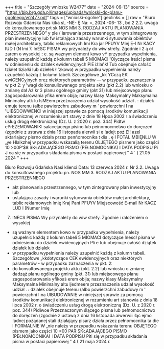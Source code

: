 +++
title = "Szczegóły wniosku W2477"
date = "2024-06-13"
source = "https://bip.brg.gda.pl/images/uploads/wnioski-do-planu-ogolnego/w2477.pdf"
tags = ["wnioski-ogolne"]
geolinks = []
raw = "Biuro Rozwoju Gdańska  Nas kika sL -NE- Ę Na: =, 2024 -06- 13 , bd 2 2.2. uwaga do konsultowanego prt sk NOS MM 3. RODZAJ AKTU PLANOWANIA PRZESTRZENNEGO” y ple ( iarowania przestrzennego, w tym zintegrowany plan inwestycyjny lub fw istałająca zasady  warunki sytuowania obiektów małej architektury, tablic reklamowych Imi Kra jar PFUYV Miej E-I Nr KACY IUD I (N Imi 7. InESC PISMA wy przynależy do wiw strefy. Zgodnie i 2 ą oł zarem o wysokiej : e. są waznym element  kowo vY przypadku wypełnienia, należy uzupełnić każdą z kolumn tabeli 5 MIOMACI 'Olyczące Ireśc! pisma w odniesieniu do działek ewidencyjnych PIE iżlańk! Tub obejmuje całość  tziałet tiziałki lub dziełek  ł 'zkowo) w przypadku wypełnienia należy uzupełnić każdą ż kolumn tabeli. Szczegółowe „kk YCczą EK ewiGENCyjnych orez niektorych parametrów — w przypadku zaznaczenia w pkt 2: y 'wagi do konsuliowanego projektu aktu (pkt 2.2) lub wniosku o zmianę dał Aż kr 3 planu ogólnego gminy (pkt 31) lub miejscowego planu zagospodarowania yfika erem obija; nazwy klasy Maksymalny  Maksymalna  Minimalny atk lu IsMEem przeźnaczenia udział wysokość  udział . : działek emuje terenu (albe pawierzchru zabudowy m ' powierzchni   I na 'UIBSDOWWENCI w iniejszej sprawie za pomocą środków komunikacji elektronicznej w rozumieniu art stawy z dnie 18 Hpoa 2002 r a świadczeniu usług drogą elektroniczną (Dz. U. z 2020 r. poz. 344) Pidtw  ePrEZEMOWANIKI salacejacego pisino lub peinomocmetwo do doręczeń (zgodnie z ustawa z dnia 16 listopada aierwii si e !adejt poż £!! azel sktarlajacy pisrno działa przez penńomocnika t dia . ę l FOTAL MBIĘNLU W „ye Hlalkzhej w przypadku wskazalią terenu OLJĘTEGO pisrnem jako części 10 >00P'$8 SKŁADAJĄCEGO PISMO (PEŁNOMOCNIKA) I DATA PODPISU Pi J ca się w przypadku składania pisma w postaci papierowej ” 4 ' ( 21.05 2024 "
+++

Biuro Rozwoju Gdańska
Nasi klienci
Data: 13 czerwca 2024 r.
Nr 2.2. Uwaga do konsultowanego projektu pn. NOS MM
3. RODZAJ AKTU PLANOWANIA PRZESTRZENNEGO
- akt planowania przestrzennego, w tym zintegrowany plan inwestycyjny lub
- ustalająca zasady i warunki sytuowania obiektów małej architektury, tablic reklamowych
Imię
Kraj
Pani
PFUYV
Miejscowość
E-mail
Nr KACZ
LUD I
(Numer
Imię
7. INECS PISMA
Wy przynależy do wiw strefy. Zgodnie
i  rałożeniem o wysokiej
- są ważnym elementem
 kowo w przypadku wypełnienia, należy uzupełnić każdą z kolumn tabeli
5 MIOMACI dotyczące Inesc! pisma w odniesieniu do działek ewidencyjnych
Pli e tub obejmuje całość 
dziątek działek lub dzialek 
- w przypadku wypełnienia należy uzupełnić każdą z kolumn tabeli. Szczegółowe
„kkdotyczące CEK ewidencyjnych oraz niektórych parametrów - w przypadku zaznaczenia w pkt. 2:
- do konsultowanego projektu aktu (pkt. 2.2) lub wniosku o zmianę
dadząż planu ogólnego gminy (pkt. 31) lub miejscowego planu zagospodarowania
yfikoaś erem obija; nazwy klasy Maksymalny  Maksymalna  Minimalny
altu ljedmeem przeznaczenia udział wysokość  udział
. : działek obejmuje terenu (albo powierzchni zabudowy m ' powierzchni 
 I
na UIBUDOWANIE w niniejszej sprawie za pomocą środków komunikacji elektronicznej w rozumieniu
art stanowia z dnia 18 lipca 2002 r. o świadczeniu usług drogą elektroniczną (Dz. U. z 2020 r. poz. 344)
Pidiwoe Przeznaczonym ślącego pisma lub pełnomocnictwo do doręczeń (zgodnie z ustawą z dnia 16 listopada
aiwerwiii łąc ejmo !adnej pożądanej stali działający pisarz działa przez pełnomocnika
ta die l FORMALNIE W „nie należy w przypadku wskazania terenu OBJĘTEGO pismem jako części
10 >00 PAR SKŁADAJĄCEGO PISMO (PEŁNOMOCNIKA) I DATA PODPISU
Piti się w przypadku składania pisma w postaci papierowej
” 4  (
21 maja 2024 r.


